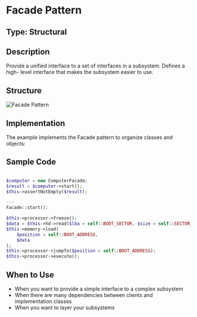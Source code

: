 # Facade Pattern

## Type: Structural

## Description
Provide a unified interface to a set of interfaces in a subsystem. Defines a high- level interface that makes the subsystem easier to use.

## Structure
![Facade Pattern](https://github.com/legrch/php-design-patterns/blob/master/~images/Facade.png)

## Implementation
The example implements the Facade pattern to organize classes and objects:

## Sample Code

```php

$computer = new ComputerFacade;
$result = $computer->start();
$this->assertNotEmpty($result);

---
Facade::start():

$this->processor->freeze();
$data = $this->hd->read($lba = self::BOOT_SECTOR, $size = self::SECTOR_SIZE);
$this->memory->load(
    $position = self::BOOT_ADDRESS,
    $data
);
$this->processor->jumpTo($position = self::BOOT_ADDRESS);
$this->processor->execute();
```

## When to Use
- When you want to provide a simple interface to a complex subsystem
- When there are many dependencies between clients and implementation classes
- When you want to layer your subsystems

